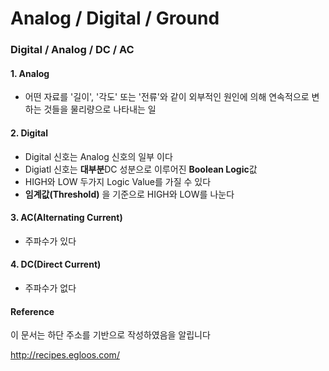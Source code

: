 # Analog / Digital / Ground

### Digital / Analog / DC / AC

#### 1. Analog
* 어떤 자료를 '길이', '각도' 또는 '전류'와 같이 외부적인 원인에 의해 연속적으로 변하는 것들을 물리량으로 나타내는 일

#### 2. Digital
* Digital 신호는 Analog 신호의 일부 이다
* Digiatl 신호는 **대부분**DC 성분으로 이루어진 **Boolean Logic**값
* HIGH와 LOW 두가지 Logic Value를 가질 수 있다
* **임계값(Threshold)** 을 기준으로 HIGH와 LOW를 나눈다

#### 3. AC(Alternating Current)
 * 주파수가 있다

#### 4. DC(Direct Current)
 * 주파수가 없다


 #### Reference
 이 문서는 하단 주소를 기반으로 작성하였음을 알립니다
 
 <http://recipes.egloos.com/>
